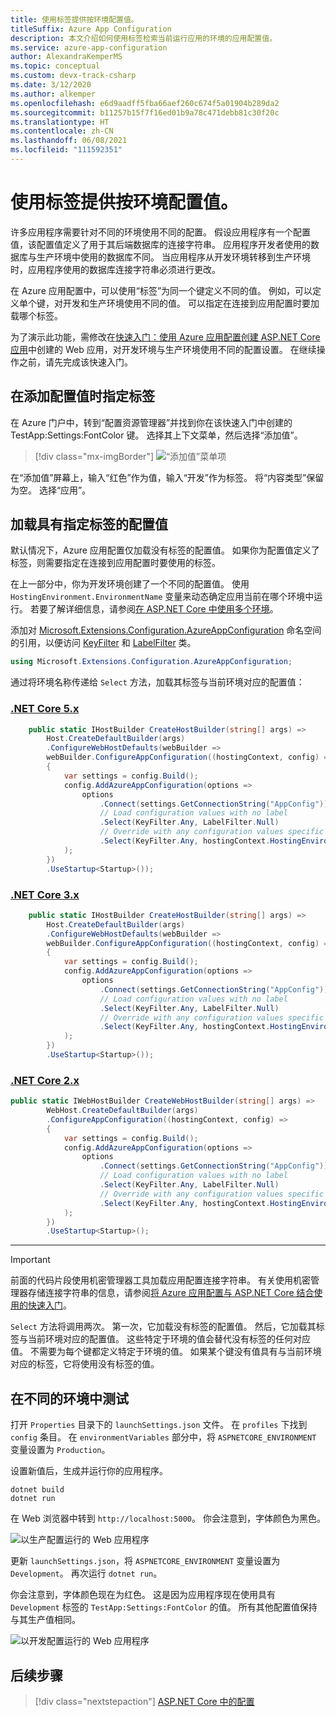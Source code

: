 ```yaml
---
title: 使用标签提供按环境配置值。
titleSuffix: Azure App Configuration
description: 本文介绍如何使用标签检索当前运行应用的环境的应用配置值。
ms.service: azure-app-configuration
author: AlexandraKemperMS
ms.topic: conceptual
ms.custom: devx-track-csharp
ms.date: 3/12/2020
ms.author: alkemper
ms.openlocfilehash: e6d9aadff5fba66aef260c674f5a01904b289da2
ms.sourcegitcommit: b11257b15f7f16ed01b9a78c471debb81c30f20c
ms.translationtype: HT
ms.contentlocale: zh-CN
ms.lasthandoff: 06/08/2021
ms.locfileid: "111592351"
---
```

# <a name="use-labels-to-provide-per-environment-configuration-values"></a>使用标签提供按环境配置值。

许多应用程序需要针对不同的环境使用不同的配置。 假设应用程序有一个配置值，该配置值定义了用于其后端数据库的连接字符串。 应用程序开发者使用的数据库与生产环境中使用的数据库不同。 当应用程序从开发环境转移到生产环境时，应用程序使用的数据库连接字符串必须进行更改。

在 Azure 应用配置中，可以使用“标签”为同一个键定义不同的值。 例如，可以定义单个键，对开发和生产环境使用不同的值。 可以指定在连接到应用配置时要加载哪个标签。

为了演示此功能，需修改在[快速入门：使用 Azure 应用配置创建 ASP.NET Core 应用](./quickstart-aspnet-core-app.md)中创建的 Web 应用，对开发环境与生产环境使用不同的配置设置。 在继续操作之前，请先完成该快速入门。

## <a name="specify-a-label-when-adding-a-configuration-value"></a>在添加配置值时指定标签

在 Azure 门户中，转到“配置资源管理器”并找到你在该快速入门中创建的 TestApp:Settings:FontColor 键。 选择其上下文菜单，然后选择“添加值”。

> [!div class="mx-imgBorder"]
> ![“添加值”菜单项](media/labels-add-value.png)

在“添加值”屏幕上，输入“红色”作为值，输入“开发”作为标签。    将“内容类型”保留为空。 选择“应用”。

## <a name="load-configuration-values-with-a-specified-label"></a>加载具有指定标签的配置值

默认情况下，Azure 应用配置仅加载没有标签的配置值。 如果你为配置值定义了标签，则需要指定在连接到应用配置时要使用的标签。

在上一部分中，你为开发环境创建了一个不同的配置值。 使用 `HostingEnvironment.EnvironmentName` 变量来动态确定应用当前在哪个环境中运行。 若要了解详细信息，请参阅[在 ASP.NET Core 中使用多个环境](/aspnet/core/fundamentals/environments)。

添加对 [Microsoft.Extensions.Configuration.AzureAppConfiguration](/dotnet/api/microsoft.extensions.configuration.azureappconfiguration) 命名空间的引用，以便访问 [KeyFilter](/dotnet/api/microsoft.extensions.configuration.azureappconfiguration.keyfilter) 和 [LabelFilter](/dotnet/api/microsoft.extensions.configuration.azureappconfiguration.labelfilter) 类。

```csharp
using Microsoft.Extensions.Configuration.AzureAppConfiguration;
``` 

通过将环境名称传递给 `Select` 方法，加载其标签与当前环境对应的配置值：

### <a name="net-core-5x"></a>[.NET Core 5.x](#tab/core5x)

```csharp
    public static IHostBuilder CreateHostBuilder(string[] args) =>
        Host.CreateDefaultBuilder(args)
        .ConfigureWebHostDefaults(webBuilder =>
        webBuilder.ConfigureAppConfiguration((hostingContext, config) =>
        {
            var settings = config.Build();
            config.AddAzureAppConfiguration(options =>
                options
                    .Connect(settings.GetConnectionString("AppConfig"))
                    // Load configuration values with no label
                    .Select(KeyFilter.Any, LabelFilter.Null)
                    // Override with any configuration values specific to current hosting env
                    .Select(KeyFilter.Any, hostingContext.HostingEnvironment.EnvironmentName)
            );
        })
        .UseStartup<Startup>());
```

### <a name="net-core-3x"></a>[.NET Core 3.x](#tab/core3x)

```csharp
    public static IHostBuilder CreateHostBuilder(string[] args) =>
        Host.CreateDefaultBuilder(args)
        .ConfigureWebHostDefaults(webBuilder =>
        webBuilder.ConfigureAppConfiguration((hostingContext, config) =>
        {
            var settings = config.Build();
            config.AddAzureAppConfiguration(options =>
                options
                    .Connect(settings.GetConnectionString("AppConfig"))
                    // Load configuration values with no label
                    .Select(KeyFilter.Any, LabelFilter.Null)
                    // Override with any configuration values specific to current hosting env
                    .Select(KeyFilter.Any, hostingContext.HostingEnvironment.EnvironmentName)
            );
        })
        .UseStartup<Startup>());
```

### <a name="net-core-2x"></a>[.NET Core 2.x](#tab/core2x)

```csharp
public static IWebHostBuilder CreateWebHostBuilder(string[] args) =>
        WebHost.CreateDefaultBuilder(args)
        .ConfigureAppConfiguration((hostingContext, config) =>
        {
            var settings = config.Build();
            config.AddAzureAppConfiguration(options =>
                options
                    .Connect(settings.GetConnectionString("AppConfig"))
                    // Load configuration values with no label
                    .Select(KeyFilter.Any, LabelFilter.Null)
                    // Override with any configuration values specific to current hosting env
                    .Select(KeyFilter.Any, hostingContext.HostingEnvironment.EnvironmentName)
            );
        })
        .UseStartup<Startup>();
```
---


> [!IMPORTANT]
> 前面的代码片段使用机密管理器工具加载应用配置连接字符串。 有关使用机密管理器存储连接字符串的信息，请参阅[将 Azure 应用配置与 ASP.NET Core 结合使用的快速入门](quickstart-aspnet-core-app.md)。

`Select` 方法将调用两次。 第一次，它加载没有标签的配置值。 然后，它加载其标签与当前环境对应的配置值。 这些特定于环境的值会替代没有标签的任何对应值。 不需要为每个键都定义特定于环境的值。 如果某个键没有值具有与当前环境对应的标签，它将使用没有标签的值。

## <a name="test-in-different-environments"></a>在不同的环境中测试

打开 `Properties` 目录下的 `launchSettings.json` 文件。 在 `profiles` 下找到 `config` 条目。 在 `environmentVariables` 部分中，将 `ASPNETCORE_ENVIRONMENT` 变量设置为 `Production`。

设置新值后，生成并运行你的应用程序。

```dotnetcli
dotnet build
dotnet run
```

在 Web 浏览器中转到 `http://localhost:5000`。 你会注意到，字体颜色为黑色。

![以生产配置运行的 Web 应用程序](media/labels-website-prod.png)

更新 `launchSettings.json`，将 `ASPNETCORE_ENVIRONMENT` 变量设置为 `Development`。 再次运行 `dotnet run`。 

你会注意到，字体颜色现在为红色。 这是因为应用程序现在使用具有 `Development` 标签的 `TestApp:Settings:FontColor` 的值。 所有其他配置值保持与其生产值相同。

![以开发配置运行的 Web 应用程序](media/labels-website-dev.png)

## <a name="next-steps"></a>后续步骤

> [!div class="nextstepaction"]
> [ASP.NET Core 中的配置](/aspnet/core/fundamentals/configuration/)
